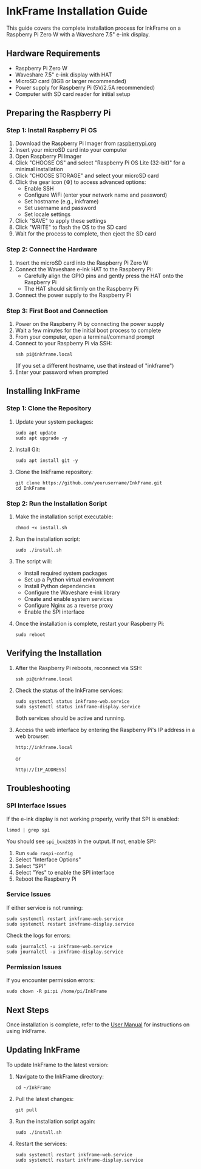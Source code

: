 # InkFrame Installation Guide

This guide covers the complete installation process for InkFrame on a Raspberry Pi Zero W with a Waveshare 7.5" e-ink display.

## Hardware Requirements

- Raspberry Pi Zero W
- Waveshare 7.5" e-ink display with HAT
- MicroSD card (8GB or larger recommended)
- Power supply for Raspberry Pi (5V/2.5A recommended)
- Computer with SD card reader for initial setup

## Preparing the Raspberry Pi

### Step 1: Install Raspberry Pi OS

1. Download the Raspberry Pi Imager from [raspberrypi.org](https://www.raspberrypi.org/software/)
2. Insert your microSD card into your computer
3. Open Raspberry Pi Imager
4. Click "CHOOSE OS" and select "Raspberry Pi OS Lite (32-bit)" for a minimal installation
5. Click "CHOOSE STORAGE" and select your microSD card
6. Click the gear icon (⚙️) to access advanced options:
   - Enable SSH
   - Configure WiFi (enter your network name and password)
   - Set hostname (e.g., inkframe)
   - Set username and password
   - Set locale settings
7. Click "SAVE" to apply these settings
8. Click "WRITE" to flash the OS to the SD card
9. Wait for the process to complete, then eject the SD card

### Step 2: Connect the Hardware

1. Insert the microSD card into the Raspberry Pi Zero W
2. Connect the Waveshare e-ink HAT to the Raspberry Pi:
   - Carefully align the GPIO pins and gently press the HAT onto the Raspberry Pi
   - The HAT should sit firmly on the Raspberry Pi
3. Connect the power supply to the Raspberry Pi

### Step 3: First Boot and Connection

1. Power on the Raspberry Pi by connecting the power supply
2. Wait a few minutes for the initial boot process to complete
3. From your computer, open a terminal/command prompt
4. Connect to your Raspberry Pi via SSH:
   ```
   ssh pi@inkframe.local
   ```
   (If you set a different hostname, use that instead of "inkframe")
5. Enter your password when prompted

## Installing InkFrame

### Step 1: Clone the Repository

1. Update your system packages:
   ```
   sudo apt update
   sudo apt upgrade -y
   ```

2. Install Git:
   ```
   sudo apt install git -y
   ```

3. Clone the InkFrame repository:
   ```
   git clone https://github.com/yourusername/InkFrame.git
   cd InkFrame
   ```

### Step 2: Run the Installation Script

1. Make the installation script executable:
   ```
   chmod +x install.sh
   ```

2. Run the installation script:
   ```
   sudo ./install.sh
   ```

3. The script will:
   - Install required system packages
   - Set up a Python virtual environment
   - Install Python dependencies
   - Configure the Waveshare e-ink library
   - Create and enable system services
   - Configure Nginx as a reverse proxy
   - Enable the SPI interface

4. Once the installation is complete, restart your Raspberry Pi:
   ```
   sudo reboot
   ```

## Verifying the Installation

1. After the Raspberry Pi reboots, reconnect via SSH:
   ```
   ssh pi@inkframe.local
   ```

2. Check the status of the InkFrame services:
   ```
   sudo systemctl status inkframe-web.service
   sudo systemctl status inkframe-display.service
   ```

   Both services should be active and running.

3. Access the web interface by entering the Raspberry Pi's IP address in a web browser:
   ```
   http://inkframe.local
   ```
   or
   ```
   http://[IP_ADDRESS]
   ```

## Troubleshooting

### SPI Interface Issues

If the e-ink display is not working properly, verify that SPI is enabled:

```
lsmod | grep spi
```

You should see `spi_bcm2835` in the output. If not, enable SPI:

1. Run `sudo raspi-config`
2. Select "Interface Options"
3. Select "SPI"
4. Select "Yes" to enable the SPI interface
5. Reboot the Raspberry Pi

### Service Issues

If either service is not running:

```
sudo systemctl restart inkframe-web.service
sudo systemctl restart inkframe-display.service
```

Check the logs for errors:

```
sudo journalctl -u inkframe-web.service
sudo journalctl -u inkframe-display.service
```

### Permission Issues

If you encounter permission errors:

```
sudo chown -R pi:pi /home/pi/InkFrame
```

## Next Steps

Once installation is complete, refer to the [User Manual](user_manual.md) for instructions on using InkFrame.

## Updating InkFrame

To update InkFrame to the latest version:

1. Navigate to the InkFrame directory:
   ```
   cd ~/InkFrame
   ```

2. Pull the latest changes:
   ```
   git pull
   ```

3. Run the installation script again:
   ```
   sudo ./install.sh
   ```

4. Restart the services:
   ```
   sudo systemctl restart inkframe-web.service
   sudo systemctl restart inkframe-display.service
   ```